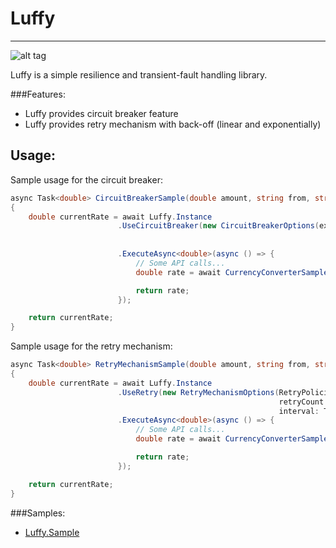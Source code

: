#   **Luffy**
------------------------------

![alt tag](https://raw.githubusercontent.com/GokGokalp/Luffy/master/img/logo.jpg)

Luffy is a simple resilience and transient-fault handling library.

###Features:
- Luffy provides circuit breaker feature
- Luffy provides retry mechanism with back-off (linear and exponentially)

Usage:
-----
Sample usage for the circuit breaker:

```cs
async Task<double> CircuitBreakerSample(double amount, string from, string to)
{
    double currentRate = await Luffy.Instance
                        .UseCircuitBreaker(new CircuitBreakerOptions(exceptionThreshold: 5,
                                                                        successThresholdWhenCircuitBreakerHalfOpenStatus: 5,
                                                                        durationOfBreak: TimeSpan.FromSeconds(5)))
                        .ExecuteAsync<double>(async () => {
                            // Some API calls...
                            double rate = await CurrencyConverterSampleAPI(amount, from, to);

                            return rate;
                        });

    return currentRate;
}
```

Sample usage for the retry mechanism:

```cs
async Task<double> RetryMechanismSample(double amount, string from, string to)
{
    double currentRate = await Luffy.Instance
                        .UseRetry(new RetryMechanismOptions(RetryPolicies.Linear,
                                                            retryCount: 3,
                                                            interval: TimeSpan.FromSeconds(5)))
                        .ExecuteAsync<double>(async () => {
                            // Some API calls...
                            double rate = await CurrencyConverterSampleAPI(amount, from, to);

                            return rate;
                        });

    return currentRate;
}
```

###Samples:
- [Luffy.Sample]

[Luffy.Sample]: https://github.com/GokGokalp/Luffy/tree/master/samples